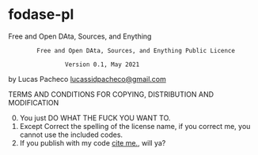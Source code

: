 # fodase-pl
Free and Open DAta, Sources, and Enything

            Free and Open DAta, Sources, and Enything Public Licence

                    Version 0.1, May 2021

 by Lucas Pacheco <lucassidpacheco@gmail.com>
    

   TERMS AND CONDITIONS FOR COPYING, DISTRIBUTION AND MODIFICATION

  0. You just DO WHAT THE FUCK YOU WANT TO.
  1. Except Correct the spelling of the license name, if you correct me, you cannot use the included codes.
  2. If you publish with my code [cite me.](https://scholar.google.com/citations?user=f0ww624AAAAJ&hl=pt-BR), will ya?
